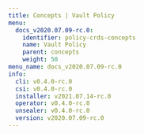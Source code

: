 ```yaml
---
title: Concepts | Vault Policy
menu:
  docs_v2020.07.09-rc.0:
    identifier: policy-crds-concepts
    name: Vault Policy
    parent: concepts
    weight: 50
menu_name: docs_v2020.07.09-rc.0
info:
  cli: v0.4.0-rc.0
  csi: v0.4.0-rc.0
  installer: v2021.07.14-rc.0
  operator: v0.4.0-rc.0
  unsealer: v0.4.0-rc.0
  version: v2020.07.09-rc.0
---
```


